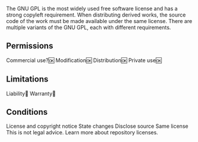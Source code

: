The GNU GPL is the most widely used free software license and has a strong copyleft requirement. When distributing derived works, the source code of the work must be made available under the same license. There are multiple variants of the GNU GPL, each with different requirements.

## Permissions
Commercial use?🆗
Modification🆗
Distribution🆗
Private use🆗

## Limitations
 Liability🚫
 Warranty🚫
 
## Conditions
 License and copyright notice
 State changes
 Disclose source
 Same license
This is not legal advice. Learn more about repository licenses.
